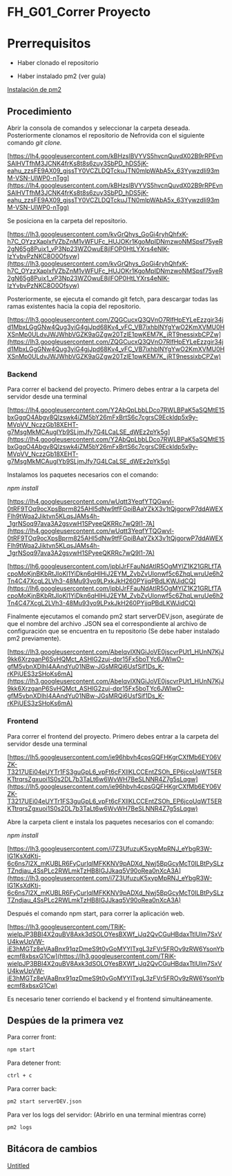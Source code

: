 # FH_G01_Correr Proyecto

# Prerrequisitos

- Haber clonado el repositorio

[](https://github.com/Ace-Software-Development/fullhouse-nefrovida)

- Haber instalado pm2 (ver guía)

[Instalación de pm2](BKJ_G01_Gui%CC%81a%20del%20servidor%2076ffad5f45c54fdabea9d5c68909c8ca/Instalacio%CC%81n%20de%20pm2%20d06ff367d4624a51afb995e6e12bb402.md) 

## Procedimiento

Abrir la consola de comandos y seleccionar la carpeta deseada. Posteriormente clonamos el repositorio de Nefrovida con el siguiente comando *git clone.*

[https://lh4.googleusercontent.com/kBHzslBVYVS5hvcnQuvdX02B9rRPEvnSAlHVTfhM3JCNK4frKs8t8s6zuy3SbPD_hDS5jK-eahu_zzsFE9AX09_gjssTY0VCZLDQTckuJTN0mlpWAbA5x_63YywzdIi93mM-VSN-UlWP0-nTgg](https://lh4.googleusercontent.com/kBHzslBVYVS5hvcnQuvdX02B9rRPEvnSAlHVTfhM3JCNK4frKs8t8s6zuy3SbPD_hDS5jK-eahu_zzsFE9AX09_gjssTY0VCZLDQTckuJTN0mlpWAbA5x_63YywzdIi93mM-VSN-UlWP0-nTgg)

Se posiciona en la carpeta del repositorio.

[https://lh3.googleusercontent.com/kvGrQhys_GoGi4ryhQhfxK-h7C_OYzzXaplxfVZbZnM1vWFUFc_HUJOKr1KgoMpIDNmzwoNMSpsf75yeR2gN65g8Pujx1_vP3Np23WZOwuE8jlFOP0HtLYXrs4eNlK-IzYvbvPzNKC8O0Ofsyw](https://lh3.googleusercontent.com/kvGrQhys_GoGi4ryhQhfxK-h7C_OYzzXaplxfVZbZnM1vWFUFc_HUJOKr1KgoMpIDNmzwoNMSpsf75yeR2gN65g8Pujx1_vP3Np23WZOwuE8jlFOP0HtLYXrs4eNlK-IzYvbvPzNKC8O0Ofsyw)

Posteriormente, se ejecuta el comando git fetch, para descargar todas las ramas existentes hacia la copia del repositorio.

[https://lh3.googleusercontent.com/ZQGCucxQ3QVnO7RlfHpEYLeEzzgir34jd1MbxLGgGNw4Qug3yiG4gjJpd68Kv4_vFC_VB7ixhblNYgYwO2KmXVMU0HXSnMp0ULdvJWJWhbVGZK9aGZgw20TzlE1pwKEM7K_jRT9nessixbCPZw](https://lh3.googleusercontent.com/ZQGCucxQ3QVnO7RlfHpEYLeEzzgir34jd1MbxLGgGNw4Qug3yiG4gjJpd68Kv4_vFC_VB7ixhblNYgYwO2KmXVMU0HXSnMp0ULdvJWJWhbVGZK9aGZgw20TzlE1pwKEM7K_jRT9nessixbCPZw)

### Backend

Para correr el backend del proyecto. Primero debes entrar a la carpeta del servidor desde una terminal

[https://lh4.googleusercontent.com/Y2AbQpLbbLDco7RWLBPaK5aSQMtE15bxGgqO4Abgv8Qlzswk4iZM5bY26mFxBrtS6c7cgrsC9Eckldp5x9y-MVpVV_NczzGb18XEHT-g7MsgMkMCAugIYb9SLjmJfy7G4LCaLSE_dWEz2pYk5g](https://lh4.googleusercontent.com/Y2AbQpLbbLDco7RWLBPaK5aSQMtE15bxGgqO4Abgv8Qlzswk4iZM5bY26mFxBrtS6c7cgrsC9Eckldp5x9y-MVpVV_NczzGb18XEHT-g7MsgMkMCAugIYb9SLjmJfy7G4LCaLSE_dWEz2pYk5g)

Instalamos los paquetes necesarios con el comando:

*npm install*

[https://lh4.googleusercontent.com/wUqtt3YeqfYTQGwvl-0tRF9TOq9ocXpsBprm825AHl5dNw9tfFGpiBAaYZkX3v1tQjgorwP7ddAWEXFlh9tWqa2Jiktvn5KLqsJAMs4h-_1grNSoq97ava3A2gsvwH1SPyeeQKRRc7wQ9l1-7A](https://lh4.googleusercontent.com/wUqtt3YeqfYTQGwvl-0tRF9TOq9ocXpsBprm825AHl5dNw9tfFGpiBAaYZkX3v1tQjgorwP7ddAWEXFlh9tWqa2Jiktvn5KLqsJAMs4h-_1grNSoq97ava3A2gsvwH1SPyeeQKRRc7wQ9l1-7A)

[https://lh6.googleusercontent.com/jpbIJrFFauNdAtIR5OgMYlZ1K21GRLfTAcpoMoKjnBKbRtJIoKl1YiDkn6qHIHiJ2EYM_ZvbZvUIonwf5c6ZhqLwruUe6h2Tn4C47XcgL2LVh3-48Mu93yo9LPxkJkH260PYjjqPBdLKWJidCQ](https://lh6.googleusercontent.com/jpbIJrFFauNdAtIR5OgMYlZ1K21GRLfTAcpoMoKjnBKbRtJIoKl1YiDkn6qHIHiJ2EYM_ZvbZvUIonwf5c6ZhqLwruUe6h2Tn4C47XcgL2LVh3-48Mu93yo9LPxkJkH260PYjjqPBdLKWJidCQ)

Finalmente ejecutamos el comando pm2 start serverDEV.json, asegúrate de que el nombre del archivo .JSON sea el correspondiente al archivo de configuración que se encuentra en tu repositorio (Se debe haber instalado pm2 previamente).

[https://lh3.googleusercontent.com/AbeIqvIXNGiJoVE0jscvrPUt1_HUnN7KjJ9kk6XrzganP6SvHQMct_ASHlG2zuj-dpr15Fx5boTYc6JWIwO-gfM5vbnXDlhI4AAndYu01NBw-JGsMRQi6UsfSif1Ds_K-rKPiUES3zSHoKs6mA](https://lh3.googleusercontent.com/AbeIqvIXNGiJoVE0jscvrPUt1_HUnN7KjJ9kk6XrzganP6SvHQMct_ASHlG2zuj-dpr15Fx5boTYc6JWIwO-gfM5vbnXDlhI4AAndYu01NBw-JGsMRQi6UsfSif1Ds_K-rKPiUES3zSHoKs6mA)

### Frontend

Para correr el frontend del proyecto. Primero debes entrar a la carpeta del servidor desde una terminal

[https://lh5.googleusercontent.com/ie96hbvh4cpsGQFHKgrCXfMb6EY06VZK-T3217UEi04eUYTr1FS3guGpL6_vpFt6cFXIlKLCCEntZSOh_EP6jcoUqWT5ERKTtrqrsZgxuoi1S0s2DL7b3TaLt6w6WvWH7BeSLNNR4Z7g5sLqgw](https://lh5.googleusercontent.com/ie96hbvh4cpsGQFHKgrCXfMb6EY06VZK-T3217UEi04eUYTr1FS3guGpL6_vpFt6cFXIlKLCCEntZSOh_EP6jcoUqWT5ERKTtrqrsZgxuoi1S0s2DL7b3TaLt6w6WvWH7BeSLNNR4Z7g5sLqgw)

Abre la carpeta client e instala los paquetes necesarios con el comando:

*npm install*

[https://lh3.googleusercontent.com/i7Z3UfuzuK5xypMpRNJ_eYbgR3W-lG1KsXdKtj-6c6ns7l2X_mKUBLR6FyCurIqlMFKKNV9pADXd_Nwj5BpGcyMcT0ILBtPySLzTZndjau_4SsPLc2RWLmkTzHB8IGJJkaq5V90oRea0nXcA3A](https://lh3.googleusercontent.com/i7Z3UfuzuK5xypMpRNJ_eYbgR3W-lG1KsXdKtj-6c6ns7l2X_mKUBLR6FyCurIqlMFKKNV9pADXd_Nwj5BpGcyMcT0ILBtPySLzTZndjau_4SsPLc2RWLmkTzHB8IGJJkaq5V90oRea0nXcA3A)

Después el comando npm start, para correr la aplicación web.

[https://lh3.googleusercontent.com/TRiK-wieIpJP3BBI4X2quBV8Axk3dSOLOYesBXWf_iJq2QvCGuHBdaxTtlUIm7SxVU4kwUpVW-iE3hMGTz8eVAaBnx91qzDmeS9t0vGoMYYlTxgL3zFVr5FROv9zRW6YsonYbecmf8xbsxG1Cw](https://lh3.googleusercontent.com/TRiK-wieIpJP3BBI4X2quBV8Axk3dSOLOYesBXWf_iJq2QvCGuHBdaxTtlUIm7SxVU4kwUpVW-iE3hMGTz8eVAaBnx91qzDmeS9t0vGoMYYlTxgL3zFVr5FROv9zRW6YsonYbecmf8xbsxG1Cw)

Es necesario tener corriendo el backend y el frontend simultáneamente.

## Despúes de la primera vez

Para correr front:

```markdown
npm start
```

Para detener front:

```markdown
ctrl + c
```

Para correr back:

```markdown
pm2 start serverDEV.json
```

Para ver los logs del servidor: (Abrirlo en una terminal mientras corre)

```markdown
pm2 logs 
```

## Bitácora de cambios

[Untitled](FH_G01_Correr%20Proyecto%201e6f19c569084559bb34c4b8b6026232/Untitled%20Database%2010bcef97a0d6468e8345e1de689eb128.csv)